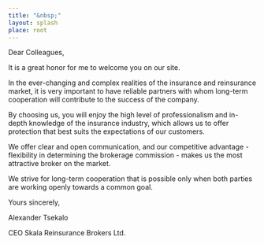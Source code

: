 ```yaml
---
title: "&nbsp;"
layout: splash
place: root
---
```

Dear Colleagues,

It is a great honor for me to welcome you on our site.

In the ever-changing and complex realities of the insurance and reinsurance market, it is very important
to have reliable partners with whom long-term cooperation will contribute to the success of the company.

By choosing us, you will enjoy the high level of professionalism and in-depth knowledge of the insurance
industry, which allows us to offer protection that best suits the expectations of our customers.

We offer clear and open communication, and our competitive advantage - flexibility in determining the
brokerage commission - makes us the most attractive broker on the market.

We strive for long-term cooperation that is possible only when both parties are working openly towards
a common goal.

Yours sincerely,

Alexander Tsekalo

CEO Skala Reinsurance Brokers Ltd.